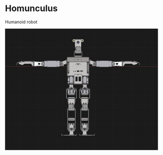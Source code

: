 # Homunculus
Humanoid robot


![Homunculus](https://github.com/lastVIZSLA/Homunculus/raw/main/Homunculus.png)
